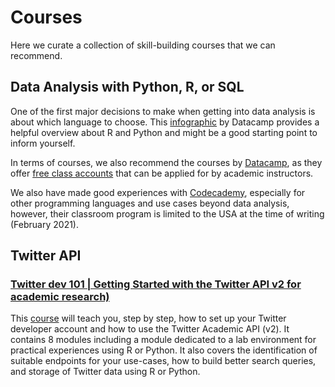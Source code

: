 # Courses

Here we curate a collection of skill-building courses that we can recommend.

## Data Analysis with Python, R, or SQL

One of the first major decisions to make when getting into data analysis is about which language to choose. This [infographic](https://www.datacamp.com/community/tutorials/r-or-python-for-data-analysis) by Datacamp provides a helpful overview about R and Python and might be a good starting point to inform yourself. 

In terms of courses, we also recommend the courses by [Datacamp](https://www.datacamp.com/), as they offer [free class accounts](https://www.datacamp.com/groups/education) that can be applied for by academic instructors.

We also have made good experiences with [Codecademy](https://codecademy.com/), especially for other programming languages and use cases beyond data analysis, however, their classroom program is limited to the USA at the time of writing (February 2021).

## Twitter API

### [Twitter dev 101 | Getting Started with the Twitter API v2 for academic research)](https://github.com/twitterdev/getting-started-with-the-twitter-api-v2-for-academic-research)

This [course](https://github.com/twitterdev/getting-started-with-the-twitter-api-v2-for-academic-research) will teach you, step by step, how to set up your Twitter developer account and how to use the Twitter Academic API (v2).
It contains 8 modules including a module dedicated to a lab environment for practical experiences using R or Python.
It also covers the identification of suitable endpoints for your use-cases, how to build better search queries, and storage of Twitter data using R or Python.
